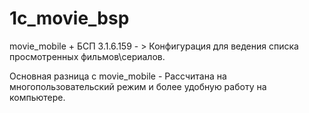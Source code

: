 # 1c_movie_bsp

movie_mobile + БСП 3.1.6.159 - > Конфигурация для ведения списка просмотренных фильмов\сериалов.

Основная разница с movie_mobile - Рассчитана на многопользовательский режим и более удобную работу на компьютере.
